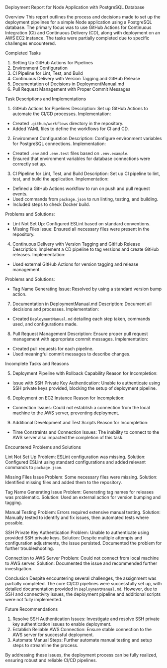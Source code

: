 Deployment Report for Node Application with PostgreSQL Database

Overview
This report outlines the process and decisions made to set up the deployment pipelines for a simple Node application using a PostgreSQL database. The primary focus was to use GitHub Actions for Continuous Integration (CI) and Continuous Delivery (CD), along with deployment on an AWS EC2 instance. The tasks were partially completed due to specific challenges encountered.

Completed Tasks
1. Setting Up GitHub Actions for Pipelines
2. Environment Configuration
3. CI Pipeline for Lint, Test, and Build
4. Continuous Delivery with Version Tagging and GitHub Release
7. Documentation of Decisions in DeploymentManual.md
8. Pull Request Management with Proper Commit Messages

Task Descriptions and Implementations

1. GitHub Actions for Pipelines
Description: Set up GitHub Actions to automate the CI/CD processes.
Implementation: 
- Created `.github/workflows` directory in the repository.
- Added YAML files to define the workflows for CI and CD.

2. Environment Configuration
Description: Configure environment variables for PostgreSQL connections.
Implementation:
- Created `.env` and `.env.test` files based on `.env.example`.
- Ensured that environment variables for database connections were correctly set up.

3. CI Pipeline for Lint, Test, and Build
Description: Set up CI pipeline to lint, test, and build the application.
Implementation:
- Defined a GitHub Actions workflow to run on push and pull request events.
- Used commands from `package.json` to run linting, testing, and building.
- Included steps to check Docker build.

Problems and Solutions:
- Lint Not Set Up: Configured ESLint based on standard conventions.
- Missing Files Issue: Ensured all necessary files were present in the repository.

4. Continuous Delivery with Version Tagging and GitHub Release
Description: Implement a CD pipeline to tag versions and create GitHub releases.
Implementation:
- Used external GitHub Actions for version tagging and release management.

Problems and Solutions:
- Tag Name Generating Issue: Resolved by using a standard version bump action.

7. Documentation in DeploymentManual.md
Description: Document all decisions and processes.
Implementation: 
- Created `DeploymentManual.md` detailing each step taken, commands used, and configurations made.

8. Pull Request Management
Description: Ensure proper pull request management with appropriate commit messages.
Implementation: 
- Created pull requests for each pipeline.
- Used meaningful commit messages to describe changes.

Incomplete Tasks and Reasons

5. Deployment Pipeline with Rollback Capability
Reason for Incompletion: 
- Issue with SSH Private Key Authentication: Unable to authenticate using SSH private keys provided, blocking the setup of deployment pipeline.

6. Deployment on EC2 Instance
Reason for Incompletion: 
- Connection Issues: Could not establish a connection from the local machine to the AWS server, preventing deployment.

9. Additional Development and Test Scripts
Reason for Incompletion: 
- Time Constraints and Connection Issues: The inability to connect to the AWS server also impacted the completion of this task. 

Encountered Problems and Solutions

Lint Not Set Up
Problem: ESLint configuration was missing.
Solution: Configured ESLint using standard configurations and added relevant commands to `package.json`.

Missing Files Issue
Problem: Some necessary files were missing.
Solution: Identified missing files and added them to the repository.

Tag Name Generating Issue
Problem: Generating tag names for releases was problematic.
Solution: Used an external action for version bumping and tagging.

Manual Testing
Problem: Errors required extensive manual testing.
Solution: Manually tested to identify and fix issues, then automated tests where possible.

SSH Private Key Authentication
Problem: Unable to authenticate using provided SSH private keys.
Solution: Despite multiple attempts and configuration adjustments, the issue persisted. Documented the problem for further troubleshooting.

Connection to AWS Server
Problem: Could not connect from local machine to AWS server.
Solution: Documented the issue and recommended further investigation.

Conclusion
Despite encountering several challenges, the assignment was partially completed. The core CI/CD pipelines were successfully set up, with detailed documentation provided in `DeploymentManual.md`. However, due to SSH and connectivity issues, the deployment pipeline and additional scripts were not fully implemented.

Future Recommendations
1. Resolve SSH Authentication Issues: Investigate and resolve SSH private key authentication issues to enable deployment.
2. Establish Reliable AWS Connection: Ensure stable connection to the AWS server for successful deployment.
3. Automate Manual Steps: Further automate manual testing and setup steps to streamline the process.

By addressing these issues, the deployment process can be fully realized, ensuring robust and reliable CI/CD pipelines.

